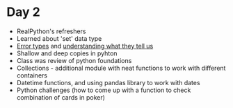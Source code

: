 # Day 2
- RealPython's refreshers
- Learned about 'set' data type
- [Error types](https://www.tutorialsteacher.com/python/error-types-in-python) and [understanding what they tell us](https://www.tutorialsteacher.com/python/exception-handling-in-python)
- Shallow and deep copies in pyhton
- Class was review of python foundations
- Collections - additional module with neat functions to work with different containers
- Datetime functions, and using pandas library to work with dates
- Python challenges (how to come up with a function to check combination of cards in poker)
